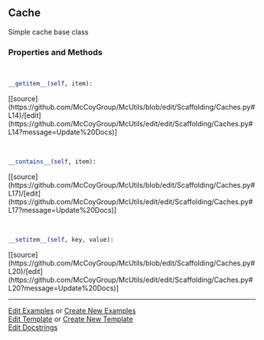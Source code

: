 ## <a id="McUtils.Scaffolding.Caches.Cache">Cache</a>
Simple cache base class

### Properties and Methods
<a id="McUtils.Scaffolding.Caches.Cache.__getitem__" class="docs-object-method">&nbsp;</a> 
```python
__getitem__(self, item): 
```
<div class="docs-source-link" markdown="1">
[[source](https://github.com/McCoyGroup/McUtils/blob/edit/Scaffolding/Caches.py#L14)/[edit](https://github.com/McCoyGroup/McUtils/edit/edit/Scaffolding/Caches.py#L14?message=Update%20Docs)]
</div>

<a id="McUtils.Scaffolding.Caches.Cache.__contains__" class="docs-object-method">&nbsp;</a> 
```python
__contains__(self, item): 
```
<div class="docs-source-link" markdown="1">
[[source](https://github.com/McCoyGroup/McUtils/blob/edit/Scaffolding/Caches.py#L17)/[edit](https://github.com/McCoyGroup/McUtils/edit/edit/Scaffolding/Caches.py#L17?message=Update%20Docs)]
</div>

<a id="McUtils.Scaffolding.Caches.Cache.__setitem__" class="docs-object-method">&nbsp;</a> 
```python
__setitem__(self, key, value): 
```
<div class="docs-source-link" markdown="1">
[[source](https://github.com/McCoyGroup/McUtils/blob/edit/Scaffolding/Caches.py#L20)/[edit](https://github.com/McCoyGroup/McUtils/edit/edit/Scaffolding/Caches.py#L20?message=Update%20Docs)]
</div>





___

[Edit Examples](https://github.com/McCoyGroup/McUtils/edit/edit/ci/examples/McUtils/Scaffolding/Caches/Cache.md) or 
[Create New Examples](https://github.com/McCoyGroup/McUtils/new/edit/?filename=ci/examples/McUtils/Scaffolding/Caches/Cache.md) <br/>
[Edit Template](https://github.com/McCoyGroup/McUtils/edit/edit/ci/docs/McUtils/Scaffolding/Caches/Cache.md) or 
[Create New Template](https://github.com/McCoyGroup/McUtils/new/edit/?filename=ci/docs/templates/McUtils/Scaffolding/Caches/Cache.md) <br/>
[Edit Docstrings](https://github.com/McCoyGroup/McUtils/edit/edit/McUtils/Scaffolding/Caches.py?message=Update%20Docs)